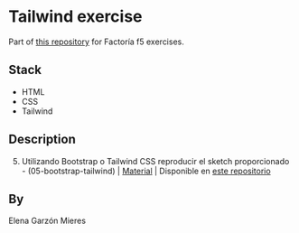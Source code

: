 # Tailwind exercise
Part of [this repository](https://github.com/elegarmi/exercises-f5) for Factoría f5 exercises.

## Stack
- HTML
- CSS
- Tailwind

## Description

5. Utilizando Bootstrap o Tailwind CSS reproducir el sketch proporcionado - (05-bootstrap-tailwind) | [Material](https://www.figma.com/file/omX2O0qCLb3tL9Owf41qH4/Cities-in-the-world) | Disponible en [este repositorio](https://github.com/elegarmi/tailwind-exercise-f5)

## By
Elena Garzón Mieres